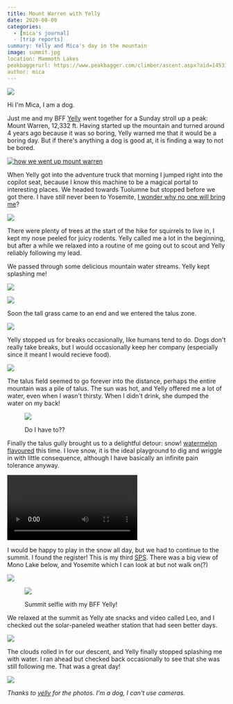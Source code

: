 ```yaml
---
title: Mount Warren with Yelly
date: 2020-08-09
categories:
  - [mica's journal]
  - [trip reports]
summary: Yelly and Mica's day in the mountain
image: summit.jpg
location: Mammoth Lakes
peakbaggerurl: https://www.peakbagger.com/climber/ascent.aspx?aid=1453188
author: mica
---
```


![](ridge.jpg)

Hi I'm Mica, I am a dog.

Just me and my BFF [Yelly](https://ayeletbitton.com) went together for a Sunday stroll up a peak: Mount Warren, 12,332 ft. Having started up the mountain and turned around 4 years ago because it was so boring, Yelly warned me that it would be a boring day. But if there's anything a dog is good at, it is finding a way to not be bored.

<a href="map.png">

![how we went up mount warren](map.png)
</a>

When Yelly got into the adventure truck that morning I jumped right into the copilot seat, because I know this machine to be a magical portal to interesting places. We headed towards Tuolumne but stopped before we got there. I have _still_ never been to Yosemite, [I wonder why no one will bring me](https://www.nps.gov/yose/planyourvisit/pets.htm)?

<div class="photo-small">

![](car.jpg)

</div>

There were plenty of trees at the start of the hike for squirrels to live in, I kept my nose peeled for juicy rodents. Yelly called me a lot in the beginning, but after a while we relaxed into a routine of me going out to scout and Yelly reliably following my lead.

We passed through some delicious mountain water streams. Yelly kept splashing me!

<div class="photo-right-pull">

![](forest.jpg)

</div>

<div class="photo-small">

![](stream.jpg)

</div>

Soon the tall grass came to an end and we entered the talus zone.

![](talus-boundary.jpg)

Yelly stopped us for breaks occasionally, like humans tend to do. Dogs don't really take breaks, but I would occasionally keep her company (especially since it meant I would recieve food).

<div class="photo-small">

![](take-a-break.jpg)

</div>

The talus field seemed to go forever into the distance, perhaps the entire mountain was a pile of talus. The sun was hot, and Yelly offered me a lot of water, even when I wasn't thirsty. When I didn't drink, she dumped the water on my back!

<div class="photo-small">
<figure>

![](drinking.jpg)

<figcaption>

Do I have to??

</figcaption>
</figure>
</div>

Finally the talus gully brought us to a delightful detour: snow! [watermelon flavoured](https://en.wikipedia.org/wiki/Watermelon_snow) this time. I love snow, it is the ideal playground to dig and wriggle in with little consequence, although I have basically an infinite pain tolerance anyway.

<video controls autoplay loop>

<source src="mica-snow.webm" type="video/webm">

</video>

I would be happy to play in the snow all day, but we had to continue to the summit. I found the register! This is my third [SPS](https://en.wikipedia.org/wiki/Sierra_Peaks_Section#SPS_List). There was a big view of Mono Lake below, and Yosemite which I can look at but not walk on(?)

<div class="photo-small">

![](summit.jpg)

</div>

<div class="photo-section">

<div class="photo-right-pull">
<div class="photo-small">
<figure>

![](summit-selfie.jpg)

<figcaption>

Summit selfie with my BFF Yelly!

</figcaption>
</figure>
</div>
</div>

We relaxed at the summit as Yelly ate snacks and video called Leo, and I checked out the solar-paneled weather station that had seen better days.

<div class="photo-inline">

![](views.jpg)

</div>

</div>

The clouds rolled in for our descent, and Yelly finally stopped splashing me with water. I ran ahead but checked back occasionally to see that she was still following me. That was a great day!

![](descent.jpg)

_Thanks to [yelly](https://ayeletbitton.com) for the photos. I'm a dog, I can't use cameras._
